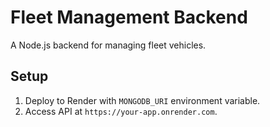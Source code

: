# Fleet Management Backend

A Node.js backend for managing fleet vehicles.

## Setup
1. Deploy to Render with `MONGODB_URI` environment variable.
2. Access API at `https://your-app.onrender.com`.
